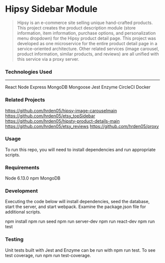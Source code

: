 # Hipsy Sidebar Module

> Hipsy is an e-commerce site selling unique hand-crafted products. This project creates the product description module (store information, item information, purchase options, and personalization menu dropdown) for the Hipsy product detail page. This project was developed as one microservice for the entire product detail page in a service-oriented architecture. Other related services (image carousel, product information, similar products, and reviews) are all unified with this service via a proxy server.

### Technologies Used
<hr/>
React
Node
Express
MongoDB
Mongoose
Jest
Enzyme
CircleCI
Docker

### Related Projects
https://github.com/hrden05/hipsy-image-carouselmain
https://github.com/hrden05/etsy_topSidebar
https://github.com/hrden05/hipsty-product-details-main
https://github.com/hrden05/etsy_reviews
https://github.com/hrden05/proxy

### Usage
To run this repo, you will need to install dependencies and run appropriate scripts.

### Requirements
Node 6.13.0
npm
MongoDB

### Development
Executing the code below will install dependencies, seed the database, start the server, and start webpack. Examine the package.json file for additional scripts.

npm install
npm run seed
npm run server-dev
npm run react-dev
npm run test

### Testing
Unit tests built with Jest and Enzyme can be run with npm run test. To see test coverage, run npm run test-coverage.
